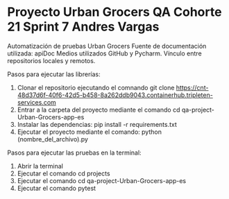 # Proyecto Urban Grocers QA Cohorte 21 Sprint 7 Andres Vargas
Automatización de pruebas Urban Grocers
Fuente de documentación utilizada: apiDoc
Medios utilizados GitHub y Pycharm. Vínculo entre repositorios locales y remotos.

Pasos para ejecutar las librerías: 
1. Clonar el repositorio ejecutando el comnando git clone https://cnt-48d37d6f-40f6-42d5-b458-8a262ddb9043.containerhub.tripleten-services.com
2. Entrar a la carpeta del proyecto mediante el comando cd qa-project-Urban-Grocers-app-es
3. Instalar las dependencias: pip install -r requirements.txt
4. Ejecutar el proyecto mediante el comando: python (nombre_del_archivo).py

Pasos para ejecutar las pruebas en la terminal:
1. Abrir la terminal
2. Ejecutar el comando cd projects
3. Ejecutar el comando cd qa-project-Urban-Grocers-app-es
5. Ejecutar el comando pytest
